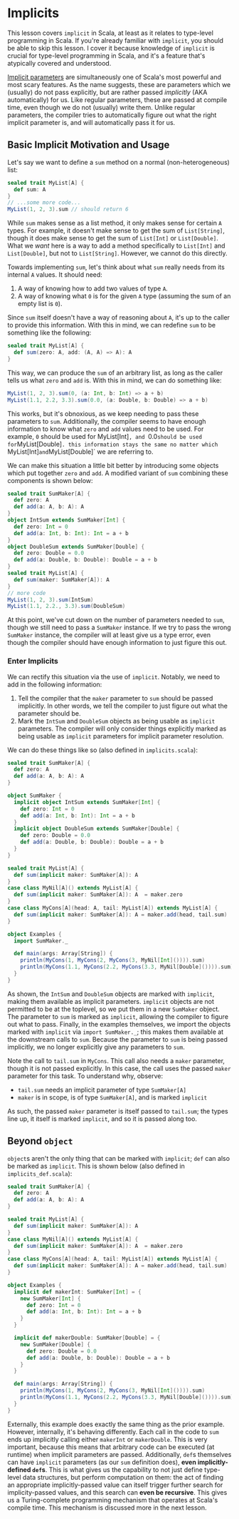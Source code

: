 # Implicits #

This lesson covers `implicit` in Scala, at least as it relates to type-level programming in Scala.
If you're already familiar with `implicit`, you should be able to skip this lesson.
I cover it because knowledge of `implicit` is crucial for type-level programming in Scala, and it's a feature that's atypically covered and understood.

[Implicit parameters](https://docs.scala-lang.org/tour/implicit-parameters.html) are simultaneously one of Scala's most powerful and most scary features.
As the name suggests, these are parameters which we (usually) do not pass explicitly, but are rather passed _implicitly_ (AKA automatically) for us.
Like regular parameters, these are passed at compile time, even though we do not (usually) write them.
Unlike regular parameters, the compiler tries to automatically figure out what the right implicit parameter is, and will automatically pass it for us.

## Basic Implicit Motivation and Usage ##
Let's say we want to define a `sum` method on a normal (non-heterogeneous) list:

```scala
sealed trait MyList[A] {
  def sum: A
}
// ...some more code...
MyList(1, 2, 3).sum // should return 6
```

While `sum` makes sense as a list method, it only makes sense for certain `A` types.
For example, it doesn't make sense to get the sum of `List[String]`, though it does make sense to get the sum of `List[Int]` or `List[Double]`.
What we _want_ here is a way to add a method specifically to `List[Int]` and `List[Double]`, but not to `List[String]`.
However, we cannot do this directly.

Towards implementing `sum`, let's think about what `sum` really needs from its internal `A` values.
It should need:

1. A way of knowing how to add two values of type `A`.
2. A way of knowing what `0` is for the given `A` type (assuming the sum of an empty list is `0`).

Since `sum` itself doesn't have a way of reasoning about `A`, it's up to the caller to provide this information.
With this in mind, we can redefine `sum` to be something like the following:

```scala
sealed trait MyList[A] {
  def sum(zero: A, add: (A, A) => A): A
}
```

This way, we can produce the `sum` of an arbitrary list, as long as the caller tells us what `zero` and `add` is.
With this in mind, we can do something like:

```scala
MyList(1, 2, 3).sum(0, (a: Int, b: Int) => a + b)
MyList(1.1, 2.2, 3.3).sum(0.0, (a: Double, b: Double) => a + b)
```

This works, but it's obnoxious, as we keep needing to pass these parameters to `sum`.
Additionally, the compiler seems to have enough information to know what `zero` and `add` values need to be used.
For example, `0` should be used for MyList[Int]`, and `0.0` should be used for `MyList[Double]`.
this information stays the same no matter which `MyList[Int]` and `MyList[Double]` we are referring to.

We can make this situation a little bit better by introducing some objects which put together `zero` and `add`.
A modified variant of `sum` combining these components is shown below:

```scala
sealed trait SumMaker[A] {
  def zero: A
  def add(a: A, b: A): A
}
object IntSum extends SumMaker[Int] {
  def zero: Int = 0
  def add(a: Int, b: Int): Int = a + b
}
object DoubleSum extends SumMaker[Double] {
  def zero: Double = 0.0
  def add(a: Double, b: Double): Double = a + b
}
sealed trait MyList[A] {
  def sum(maker: SumMaker[A]): A
}
// more code
MyList(1, 2, 3).sum(IntSum)
MyList(1.1, 2.2., 3.3).sum(DoubleSum)
```

At this point, we've cut down on the number of parameters needed to `sum`, though we still need to pass a `SumMaker` instance.
If we try to pass the wrong `SumMaker` instance, the compiler will at least give us a type error, even though the compiler should have enough information to just figure this out.

### Enter Implicits ###
We can rectify this situation via the use of `implicit`.
Notably, we need to add in the following information:

1. Tell the compiler that the `maker` parameter to `sum` should be passed implicitly.
   In other words, we tell the compiler to just figure out what the parameter should be.
2. Mark the `IntSum` and `DoubleSum` objects as being usable as `implicit` parameters.
   The compiler will only consider things explicitly marked as being usable as `implicit` parameters for implicit parameter resolution.

We can do these things like so (also defined in `implicits.scala`):

```scala
sealed trait SumMaker[A] {
  def zero: A
  def add(a: A, b: A): A
}

object SumMaker {
  implicit object IntSum extends SumMaker[Int] {
    def zero: Int = 0
    def add(a: Int, b: Int): Int = a + b
  }
  implicit object DoubleSum extends SumMaker[Double] {
    def zero: Double = 0.0
    def add(a: Double, b: Double): Double = a + b
  }
}

sealed trait MyList[A] {
  def sum(implicit maker: SumMaker[A]): A
}
case class MyNil[A]() extends MyList[A] {
  def sum(implicit maker: SumMaker[A]): A  = maker.zero
}
case class MyCons[A](head: A, tail: MyList[A]) extends MyList[A] {
  def sum(implicit maker: SumMaker[A]): A = maker.add(head, tail.sum)
}

object Examples {
  import SumMaker._

  def main(args: Array[String]) {
    println(MyCons(1, MyCons(2, MyCons(3, MyNil[Int]()))).sum)
    println(MyCons(1.1, MyCons(2.2, MyCons(3.3, MyNil[Double]()))).sum)
  }
}
```

As shown, the `IntSum` and `DoubleSum` objects are marked with `implicit`, making them available as implicit parameters.
`implicit` objects are not permitted to be at the toplevel, so we put them in a new `SumMaker` object.
The parameter to `sum` is marked as `implicit`, allowing the compiler to figure out what to pass.
Finally, in the examples themselves, we import the objects marked with `implicit` via `import SumMaker._`; this makes them available at the downstream calls to `sum`.
Because the parameter to `sum` is being passed implicitly, we no longer explicitly give any parameters to `sum`.

Note the call to `tail.sum` in `MyCons`.
This call also needs a `maker` parameter, though it is not passed explicitly.
In this case, the call uses the passed `maker` parameter for this task.
To understand why, observe:

- `tail.sum` needs an implicit parameter of type `SumMaker[A]`
- `maker` is in scope, is of type `SumMaker[A]`, and is marked `implicit`

As such, the passed `maker` parameter is itself passed to `tail.sum`; the types line up, it itself is marked `implicit`, and so it is passed along too.


## Beyond `object` ##
`object`s aren't the only thing that can be marked with `implicit`; `def` can also be marked as `implicit`.
This is shown below (also defined in `implicits_def.scala`):

```scala
sealed trait SumMaker[A] {
  def zero: A
  def add(a: A, b: A): A
}

sealed trait MyList[A] {
  def sum(implicit maker: SumMaker[A]): A
}
case class MyNil[A]() extends MyList[A] {
  def sum(implicit maker: SumMaker[A]): A  = maker.zero
}
case class MyCons[A](head: A, tail: MyList[A]) extends MyList[A] {
  def sum(implicit maker: SumMaker[A]): A = maker.add(head, tail.sum)
}

object Examples {
  implicit def makerInt: SumMaker[Int] = {
    new SumMaker[Int] {
      def zero: Int = 0
      def add(a: Int, b: Int): Int = a + b
    }
  }

  implicit def makerDouble: SumMaker[Double] = {
    new SumMaker[Double] {
      def zero: Double = 0.0
      def add(a: Double, b: Double): Double = a + b
    }
  }

  def main(args: Array[String]) {
    println(MyCons(1, MyCons(2, MyCons(3, MyNil[Int]()))).sum)
    println(MyCons(1.1, MyCons(2.2, MyCons(3.3, MyNil[Double]()))).sum)
  }
}
```

Externally, this example does exactly the same thing as the prior example.
However, internally, it's behaving differently.
Each call in the code to `sum` ends up implicitly calling either `makerInt` or `makerDouble`.
This is very important, because this means that arbitrary code can be executed (at runtime) when implicit parameters are passed.
Additionally, `def`s themselves can have `implicit` parameters (as our `sum` definition does), **even implicitly-defined `def`s**.
This is what gives us the capability to not just define type-level data structures, but perform computation on them: the act of finding an appropriate implicitly-passed value can itself trigger further search for implicity-passed values, and this search can **even be recursive**.
This gives us a Turing-complete programming mechanism that operates at Scala's compile time.
This mechanism is discussed more in the next lesson.
